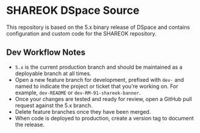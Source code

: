 # SHAREOK DSpace Source

This repository is based on the 5.x binary release of DSpace and contains configuration and custom code for the SHAREOK repository. 


## Dev Workflow Notes

* `5.x` is the current production branch and should be maintained as a deployable branch at all times.
* Open a new feature branch for development, prefixed with `dev-` and named to indicate the project or ticket that you're working on. For example, `dev-README` or `dev-RM-91-shareok-banner`. 
* Once your changes are tested and ready for review, open a GitHub pull request against the 5.x branch.
* Delete feature branches once they have been merged.
* When code is deployed to production, create a version tag to document the release. 

